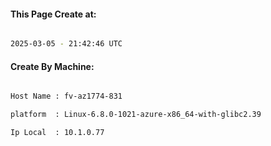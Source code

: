 
   
#### This Page Create at:

```bash

2025-03-05 - 21:42:46 UTC

```

#### Create By Machine:

```bash

Host Name : fv-az1774-831

platform  : Linux-6.8.0-1021-azure-x86_64-with-glibc2.39

Ip Local  : 10.1.0.77

```

